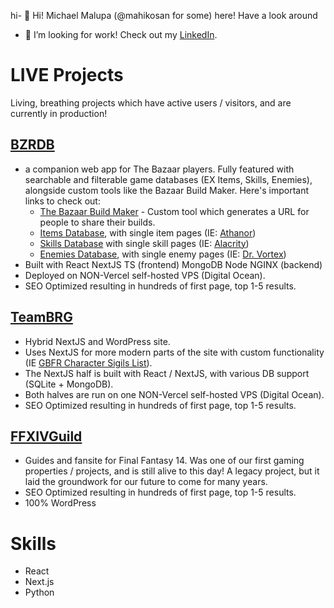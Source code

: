 hi- 👋 Hi! Michael Malupa (@mahikosan for some) here! Have a look around 
- 👀 I’m looking for work! Check out my [LinkedIn](www.linkedin.com/in/michael-malupa).

# LIVE Projects
Living, breathing projects which have active users / visitors, and are currently in production!

## [BZRDB](https://bzrdb.com)
- a companion web app for The Bazaar players. Fully featured with searchable and filterable game databases (EX Items, Skills, Enemies), alongside custom tools like the Bazaar Build Maker. Here's important links to check out:
  - [The Bazaar Build Maker](https://bzrdb.com/bazaar-build-maker) - Custom tool which generates a URL for people to share their builds.
  - [Items Database](https://bzrdb.com/items), with single item pages (IE: [Athanor](https://bzrdb.com/items/athanor))
  - [Skills Database](https://bzrdb.com/skills) with single skill pages (IE: [Alacrity](https://bzrdb.com/skills/alacrity))
  - [Enemies Database](https://bzrdb.com/enemy), with single enemy pages (IE: [Dr. Vortex](https://bzrdb.com/enemy/dr-vortex))
- Built with React NextJS TS (frontend) MongoDB Node NGINX (backend)
- Deployed on NON-Vercel self-hosted VPS (Digital Ocean).
- SEO Optimized resulting in hundreds of first page, top 1-5 results.

## [TeamBRG](https://www.teambrg.com)
- Hybrid NextJS and WordPress site.
- Uses NextJS for more modern parts of the site with custom functionality (IE [GBFR Character Sigils List](https://teambrg.com/granblue-fantasy-relink/db/sigils/gbfr-character-sigils-list-guide)).
- The NextJS half is built with React / NextJS, with various DB support (SQLite + MongoDB).
- Both halves are run on one NON-Vercel self-hosted VPS (Digital Ocean).
- SEO Optimized resulting in hundreds of first page, top 1-5 results.

## [FFXIVGuild](https://www.ffxivguild.com)
- Guides and fansite for Final Fantasy 14. Was one of our first gaming properties / projects, and is still alive to this day! A legacy project, but it laid the groundwork for our future to come for many years.
- SEO Optimized resulting in hundreds of first page, top 1-5 results.
- 100% WordPress

# Skills
- React
- Next.js
- Python

<!---
mahikosan/mahikosan is a ✨ special ✨ repository because its `README.md` (this file) appears on your GitHub profile.
You can click the Preview link to take a look at your changes.
--->
